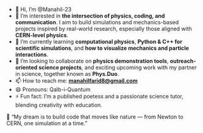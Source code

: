 - 👋 Hi, I’m @Manahil-23
- 👀 I’m interested in **the intersection of physics, coding, and communication**. I aim to build simulations and mechanics-based projects inspired by real-world research,  especially those aligned with **CERN-level physics**.
- 🌱 I’m currently learning **computational physics**, **Python & C++ for scientific simulations**, and **how to visualize mechanics and particle interactions**.
- 💞️ I’m looking to collaborate on **physics demonstration tools**, **outreach-oriented science projects**, and exciting upcoming work with my partner in science, together known as **Phys.Duo**.
- 📫 How to reach me: **manahilfarid8@gmail.com**
- 😄 Pronouns: Qalb-i-Quantum 
- ⚡ Fun fact: I’m a published poetess and a passionate science tutor, blending creativity with education.

🧠 “My dream is to build code that moves like nature — from Newton to CERN, one simulation at a time.”

<!---
Manahil-23/Manahil-23 is a ✨ special ✨ repository because its `README.md` (this file) appears on your GitHub profile.
You can click the Preview link to take a look at your changes.
--->
